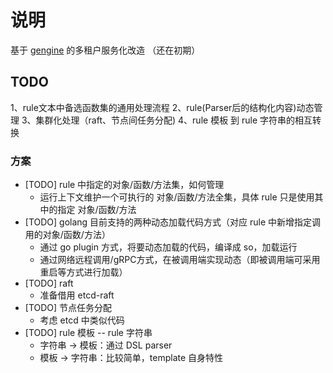 
# 说明

基于 [gengine](https://github.com/bilibili/gengine) 的多租户服务化改造
（还在初期）

## TODO
1、rule文本中备选函数集的通用处理流程
2、rule(Parser后的结构化内容)动态管理
3、集群化处理（raft、节点间任务分配)
4、rule 模板 到 rule 字符串的相互转换


### 方案
- [TODO] rule 中指定的对象/函数/方法集，如何管理
    - 运行上下文维护一个可执行的 对象/函数/方法全集，具体 rule 只是使用其中的指定 对象/函数/方法
- [TODO] golang 目前支持的两种动态加载代码方式（对应 rule 中新增指定调用的对象/函数/方法）
    - 通过 go plugin 方式，将要动态加载的代码，编译成 so，加载运行
    - 通过网络远程调用/gRPC方式，在被调用端实现动态（即被调用端可采用重启等方式进行加载）
- [TODO] raft
    - 准备借用 etcd-raft
- [TODO] 节点任务分配
    - 考虑 etcd 中类似代码
- [TODO] rule 模板 -- rule 字符串
    - 字符串 -> 模板：通过 DSL parser 
    - 模板 -> 字符串：比较简单，template 自身特性
